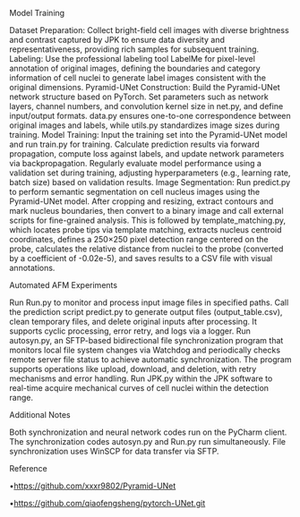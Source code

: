 Model Training

Dataset Preparation: Collect bright-field cell images with diverse brightness and contrast captured by JPK to ensure data diversity and representativeness, providing rich samples for subsequent training.
Labeling: Use the professional labeling tool LabelMe for pixel-level annotation of original images, defining the boundaries and category information of cell nuclei to generate label images consistent with the original dimensions.
Pyramid-UNet Construction: Build the Pyramid-UNet network structure based on PyTorch. Set parameters such as network layers, channel numbers, and convolution kernel size in net.py, and define input/output formats. data.py ensures one-to-one correspondence between original images and labels, while utils.py standardizes image sizes during training.
Model Training: Input the training set into the Pyramid-UNet model and run train.py for training. Calculate prediction results via forward propagation, compute loss against labels, and update network parameters via backpropagation. Regularly evaluate model performance using a validation set during training, adjusting hyperparameters (e.g., learning rate, batch size) based on validation results.
Image Segmentation: Run predict.py to perform semantic segmentation on cell nucleus images using the Pyramid-UNet model. After cropping and resizing, extract contours and mark nucleus boundaries, then convert to a binary image and call external scripts for fine-grained analysis. This is followed by template_matching.py, which locates probe tips via template matching, extracts nucleus centroid coordinates, defines a 250×250 pixel detection range centered on the probe, calculates the relative distance from nuclei to the probe (converted by a coefficient of -0.02e-5), and saves results to a CSV file with visual annotations.


Automated AFM Experiments

Run Run.py to monitor and process input image files in specified paths. Call the prediction script predict.py to generate output files (output_table.csv), clean temporary files, and delete original inputs after processing. It supports cyclic processing, error retry, and logs via a logger.
Run autosyn.py, an SFTP-based bidirectional file synchronization program that monitors local file system changes via Watchdog and periodically checks remote server file status to achieve automatic synchronization. The program supports operations like upload, download, and deletion, with retry mechanisms and error handling.
Run JPK.py within the JPK software to real-time acquire mechanical curves of cell nuclei within the detection range.


Additional Notes

Both synchronization and neural network codes run on the PyCharm client.
The synchronization codes autosyn.py and Run.py run simultaneously.
File synchronization uses WinSCP for data transfer via SFTP.


Reference

•https://github.com/xxxr9802/Pyramid-UNet

•https://github.com/qiaofengsheng/pytorch-UNet.git

